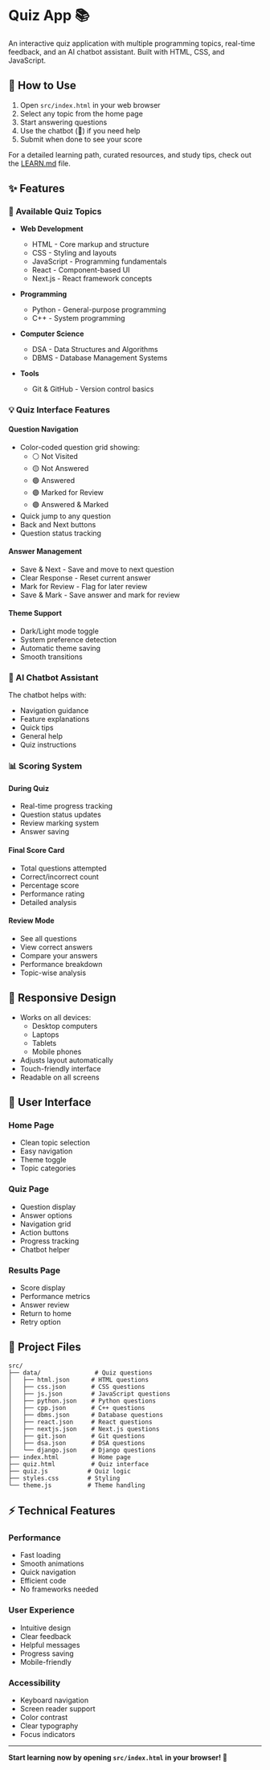 # Quiz App 📚

An interactive quiz application with multiple programming topics, real-time feedback, and an AI chatbot assistant. Built with HTML, CSS, and JavaScript.

## 🎯 How to Use

1. Open `src/index.html` in your web browser
2. Select any topic from the home page
3. Start answering questions
4. Use the chatbot (💬) if you need help
5. Submit when done to see your score

For a detailed learning path, curated resources, and study tips, check out the [LEARN.md](LEARN.md) file.

## ✨ Features

### 📝 Available Quiz Topics

- **Web Development**
  - HTML - Core markup and structure
  - CSS - Styling and layouts
  - JavaScript - Programming fundamentals
  - React - Component-based UI
  - Next.js - React framework concepts

- **Programming**
  - Python - General-purpose programming
  - C++ - System programming

- **Computer Science**
  - DSA - Data Structures and Algorithms
  - DBMS - Database Management Systems

- **Tools**
  - Git & GitHub - Version control basics

### 💡 Quiz Interface Features

#### Question Navigation
- Color-coded question grid showing:
  - ⚪ Not Visited
  - 🟡 Not Answered
  - 🟢 Answered
  - 🟣 Marked for Review
  - 🟣 Answered & Marked
- Quick jump to any question
- Back and Next buttons
- Question status tracking

#### Answer Management
- Save & Next - Save and move to next question
- Clear Response - Reset current answer
- Mark for Review - Flag for later review
- Save & Mark - Save answer and mark for review

#### Theme Support
- Dark/Light mode toggle
- System preference detection
- Automatic theme saving
- Smooth transitions

### 🤖 AI Chatbot Assistant

The chatbot helps with:
- Navigation guidance
- Feature explanations
- Quick tips
- General help
- Quiz instructions

### 📊 Scoring System

#### During Quiz
- Real-time progress tracking
- Question status updates
- Review marking system
- Answer saving

#### Final Score Card
- Total questions attempted
- Correct/incorrect count
- Percentage score
- Performance rating
- Detailed analysis

#### Review Mode
- See all questions
- View correct answers
- Compare your answers
- Performance breakdown
- Topic-wise analysis

## 📱 Responsive Design

- Works on all devices:
  - Desktop computers
  - Laptops
  - Tablets
  - Mobile phones
- Adjusts layout automatically
- Touch-friendly interface
- Readable on all screens

## 🎨 User Interface

### Home Page
- Clean topic selection
- Easy navigation
- Theme toggle
- Topic categories

### Quiz Page
- Question display
- Answer options
- Navigation grid
- Action buttons
- Progress tracking
- Chatbot helper

### Results Page
- Score display
- Performance metrics
- Answer review
- Return to home
- Retry option

## 📁 Project Files

```
src/
├── data/               # Quiz questions
│   ├── html.json      # HTML questions
│   ├── css.json       # CSS questions
│   ├── js.json        # JavaScript questions
│   ├── python.json    # Python questions
│   ├── cpp.json       # C++ questions
│   ├── dbms.json      # Database questions
│   ├── react.json     # React questions
│   ├── nextjs.json    # Next.js questions
│   ├── git.json       # Git questions
│   ├── dsa.json       # DSA questions
│   └── django.json    # Django questions
├── index.html         # Home page
├── quiz.html          # Quiz interface
├── quiz.js           # Quiz logic
├── styles.css        # Styling
└── theme.js          # Theme handling
```

## ⚡ Technical Features

### Performance
- Fast loading
- Smooth animations
- Quick navigation
- Efficient code
- No frameworks needed

### User Experience
- Intuitive design
- Clear feedback
- Helpful messages
- Progress saving
- Mobile-friendly

### Accessibility
- Keyboard navigation
- Screen reader support
- Color contrast
- Clear typography
- Focus indicators

---

**Start learning now by opening `src/index.html` in your browser! 🚀**

